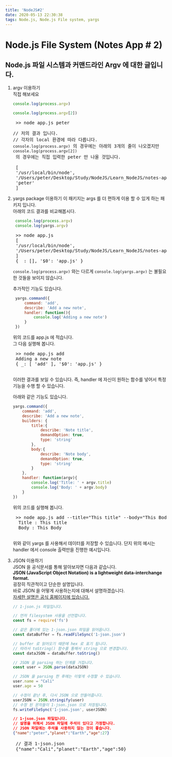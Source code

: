 ```yaml
---
title: 'NodeJS#2'
date: 2020-05-13 22:30:38
tags: Node.js, Node.js File system, yargs
---
```

# Node.js File System (Notes App # 2)

## Node.js 파일 시스템과 커맨드라인 Argv 에 대한 글입니다.

<!-- more -->

1. argv 이용하기    
   직접 해보세요
   ```javascript
   console.log(process.argv)
   ```
   ```javascript
   console.log(process.argv[2])
   ```
   <pre> >> node app.js peter</pre>
   <pre>// 저의 결과 입니다.
   // 각자의 local 환경에 따라 다릅니다.
   <code>console.log(process.argv)</code> 의 경우에는 아래의 3개의 줄이 나오겠지만
   <code>console.log(process.argv[2])</code> 의 경우에는 직접 입력한 peter 만 나올 것입니다.    

    [
    '/usr/local/bin/node',
    '/Users/peter/Desktop/Study/NodeJS/Learn_NodeJS/notes-app/app.js',
    'peter'
    ]
   </pre>
2. yargs package 이용하기
   이 패키지는 args 를 더 편하게 이용 할 수 있게 하는 패키지 입니다.    
    아래의 코드 결과를 비교해봅시다.
   ```javascript
    console.log(process.argv)
    console.log(yargs.argv)
   ```
   <pre> >> node app.js
    [
    '/usr/local/bin/node',
    '/Users/peter/Desktop/Study/NodeJS/Learn_NodeJS/notes-app/app.js'
    ]
    { _: [], '$0': 'app.js' }
   </pre>
   <code>console.log(process.argv)</code> 와는 다르게
   <code>console.log(yargs.argv)</code> 는 불필요한 것들을 보이지 않습니다.

   추가적인 기능도 있습니다.
   ```javascript
    yargs.command({
        command: 'add',
        describe: 'Add a new note',
        handler: function(){
            console.log('Adding a new note')
        }
    })
   ```
   위의 코드를 app.js 에 적습니다.    
   그 다음 실행해 봅니다.  
   <pre> >> node app.js add
    Adding a new note
    { _: [ 'add' ], '$0': 'app.js' }
    </pre>
    이러한 결과를 보일 수 있습니다. 즉, handler 에 자신이 원하는 함수를 넣어서 특정 기능을 수행 할 수 있습니다.

    아래와 같은 기능도 있습니다.    

    ```javascript
    yargs.command({
        command: 'add',
        describe: 'Add a new note',
        builders: {
            title:{
                describe: 'Note title',
                demandOption: true,
                type: 'string'
            },
            body:{
                describe: 'Note body',
                demandOption: true,
                type: 'string'
            }
        },
        handler: function(argv){
            console.log('Title: ' + argv.title)
            console.log('Body: ' + argv.body)
        }
    })
    ```
    위의 코드를 실행해 봅니다.
    <pre> >> node app.js add --title="This title" --body="This Body"
     Title : This title
     Body : This Body
    </pre>
    위와 같이 yargs 를 사용해서 데이터를 저장할 수 있습니다.
    단지 위의 예시는 handler 에서 console 출력만을 진행한 예시입니다.

3. JSON 이용하기    
   JSON 을 공식문서를 통해 알아보자면 다음과 같습니다.    
   <b>JSON (JavaScript Object Notation) is a lightweight data-interchange format.</b>    
   굉장히 직관적이고 단순한 설명입니다.    
   바로 JSON 을 어떻게 사용하는지에 대해서 설명하겠습니다.    
   [자세한 설명은 공식 홈페이지에 있습니다.](https://www.json.org/json-en.html)

    ```javascript
    // 1-json.js 파일입니다.
    
    // 먼저 filesystem 사용을 선언합니다.
    const fs = require('fs')

    // 같은 폴더에 있는 1-json.json 파일을 읽어옵니다.
    const dataBuffer = fs.readFileSync('1-json.json')
    
    // buffer 로 읽어오기 때문에 hex 로 표기 됩니다.
    // 따라서 toString() 함수를 통해서 string 으로 변경합니다.
    const dataJSON = dataBuffer.toString()

    // JSON 을 parsing 하는 단계를 거칩니다.
    const user = JSON.parse(dataJSON)

    // JSON 을 parsing 한 후에는 이렇게 수정할 수 있습니다.
    user.name = "Cali"
    user.age = 50

    // 수정이 끝난 후, 다시 JSON 으로 만들어줍니다.
    userJSON = JSON.stringify(user)
    // 수정 된 문자들이 1-json.json 으로 저장됩니다.
    fs.writeFileSync('1-json.json', userJSON)
    ```

    ```json
    // 1-json.json 파일입니다.
    // 설명을 위해서 JSON 파일에 주석이 있다고 가정합니다.
    // JSON 파일에는 주석을 사용하지 않는 것이 좋습니다.
    {"name":"peter","planet":"Earth","age":27}
    ```

    <pre>
    // 결과 1-json.json    
    {"name":"Cali","planet":"Earth","age":50}
    </pre>